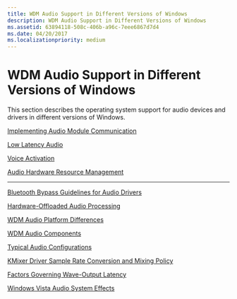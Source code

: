 ```yaml
---
title: WDM Audio Support in Different Versions of Windows
description: WDM Audio Support in Different Versions of Windows
ms.assetid: 63894118-508c-406b-a96c-7eee6867d7d4
ms.date: 04/20/2017
ms.localizationpriority: medium
---
```


# WDM Audio Support in Different Versions of Windows

This section describes the operating system support for audio devices and drivers in different versions of Windows. 

[Implementing Audio Module Communication](implementing-audio-module-communication.md)

[Low Latency Audio](low-latency-audio.md)

[Voice Activation](voice-activation.md)

[Audio Hardware Resource Management](audio-hardware-resource-management.md)

-----------------------------------------------------------------------------------------------

[Bluetooth Bypass Guidelines for Audio Drivers](bluetooth-bypass-guidelines-for-audio-drivers.md)

[Hardware-Offloaded Audio Processing](hardware-offloaded-audio-processing.md)

[WDM Audio Platform Differences](wdm-audio-platform-differences.md)

[WDM Audio Components](wdm-audio-components.md)

[Typical Audio Configurations](typical-audio-configurations.md)

[KMixer Driver Sample Rate Conversion and Mixing Policy](kmixer-driver-sample-rate-conversion-and-mixing-policy.md)

[Factors Governing Wave-Output Latency](factors-governing-wave-output-latency.md)

[Windows Vista Audio System Effects](audio-system-effects.md)

 

 




